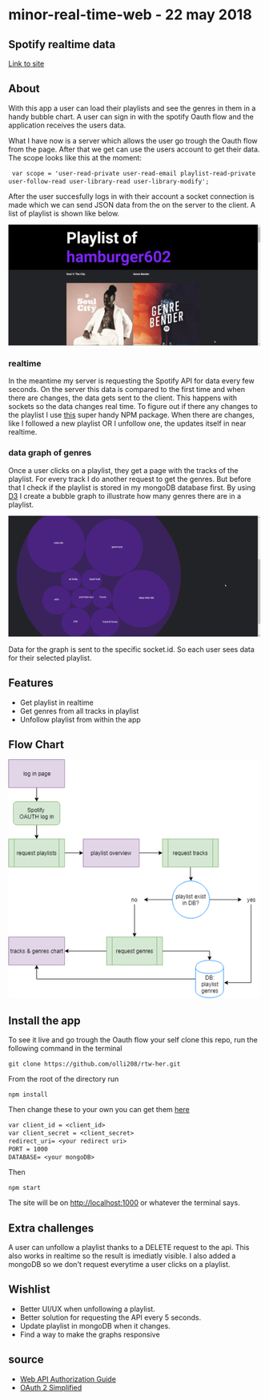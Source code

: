 # minor-real-time-web - 22 may 2018

## Spotify realtime data

[Link to site](https://limitless-mountain-31693.herokuapp.com/)

## About 
With this app a user can load their playlists and see the genres in them in a handy bubble chart. A user can sign in with the spotify Oauth flow and the application receives the users data. 

What I have now is a server which allows the user go trough the Oauth flow from the page. After that we get can use the users account to get their data. The scope looks like this at the moment:
```
 var scope = 'user-read-private user-read-email playlist-read-private user-follow-read user-library-read user-library-modify';
```
After the user succesfully logs in with their account a socket connection is made which we can send JSON data from the on the server to the client. A list of playlist is shown like below.

![playlist](README-img/playlists.png)

### realtime
In the meantime my server is requesting the Spotify API for data every few seconds. On the server this data is compared to the first time and when there are changes, the data gets sent to the client. This happens with sockets so the data changes real time. To figure out if there any changes to the playlist I use [this](https://www.npmjs.com/package/deep-diff) super handy NPM package. When there are changes, like I followed a new playlist OR I unfollow one, the updates itself in near realtime.

### data graph of genres
Once a user clicks on a playlist, they get a page with the tracks of the playlist. For every track I do another request to get the genres. But before that I check if the playlist is stored in my mongoDB database first. By using [D3](https://d3js.org/) I create a bubble graph to illustrate how many genres there are in a playlist.

![genres](README-img/genre.png)

Data for the graph is sent to the specific socket.id. So each user sees data for their selected playlist.

## Features 
- Get playlist in realtime
- Get genres from all tracks in playlist
- Unfollow playlist from within the app

## Flow Chart
![genres](README-img/spotify.png)

## Install the app
To see it live and go trough the Oauth flow your self clone this repo, run the following command in the terminal
```
git clone https://github.com/olli208/rtw-her.git
```

From the root of the directory run 
```
npm install
```

Then change these to your own you can get them [here](https://developer.spotify.com/)
```
var client_id = <client_id>
var client_secret = <client_secret>
redirect_uri= <your redirect uri>
PORT = 1000
DATABASE= <your mongoDB>
```

Then 
```
npm start
```

The site will be on [http://localhost:1000](http://localhost:1000/) or whatever the terminal says.

## Extra challenges
A user can unfollow a playlist thanks to a DELETE request to the api. This also works in realtime so the result is imediatly visible. I also added a mongoDB so we don't request everytime a user clicks on a playlist.

## Wishlist
- Better UI/UX when unfollowing a playlist.
- Better solution for requesting the API every 5 seconds.
- Update playlist in mongoDB when it changes.
- Find a way to make the graphs responsive

## source
- [Web API Authorization Guide](https://developer.spotify.com/web-api/authorization-guide/)
- [OAuth 2 Simplified](https://aaronparecki.com/oauth-2-simplified/#web-server-apps)
